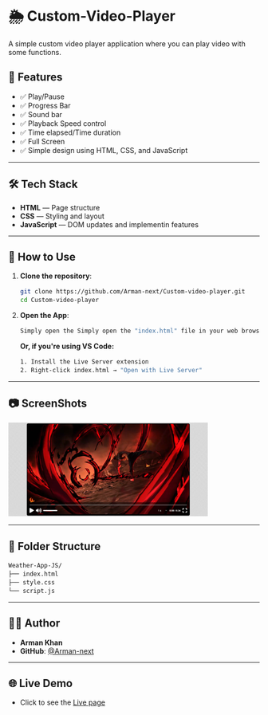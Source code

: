 # 🌦️ Custom-Video-Player

A simple custom video player application where you can play video with some functions.

## 🚀 Features

- ✅ Play/Pause
- ✅ Progress Bar
- ✅ Sound bar
- ✅ Playback Speed control
- ✅ Time elapsed/Time duration
- ✅ Full Screen
- ✅ Simple design using HTML, CSS, and JavaScript

---

## 🛠️ Tech Stack

- **HTML** — Page structure
- **CSS** — Styling and layout
- **JavaScript** — DOM updates and implementin features

---

## 🔧 How to Use

1. **Clone the repository**:

   ```bash
   git clone https://github.com/Arman-next/Custom-video-player.git
   cd Custom-video-player

   ```

2. **Open the App**:

   ```bash
   Simply open the Simply open the "index.html" file in your web browser. file in your web browser.
   ```

   **Or, if you're using VS Code:**

   ```bash
   1. Install the Live Server extension
   2. Right-click index.html → "Open with Live Server"
   ```

---

## 📷 ScreenShots

<img src="./SS - 1.png" alt="App Screenshot 1" width="400">

---

## 📁 Folder Structure

```bash
Weather-App-JS/
├── index.html
├── style.css
└── script.js
```

---

## 🧔‍♂️ Author

- **Arman Khan**
- **GitHub**: [@Arman-next](https://github.com/Arman-next)

---

## 🌐 Live Demo

- Click to see the [Live page](https://arman-next.github.io/Custom-video-player/)
